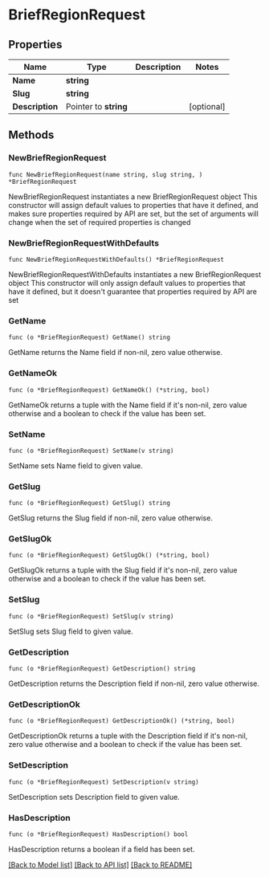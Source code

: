 # BriefRegionRequest

## Properties

Name | Type | Description | Notes
------------ | ------------- | ------------- | -------------
**Name** | **string** |  | 
**Slug** | **string** |  | 
**Description** | Pointer to **string** |  | [optional] 

## Methods

### NewBriefRegionRequest

`func NewBriefRegionRequest(name string, slug string, ) *BriefRegionRequest`

NewBriefRegionRequest instantiates a new BriefRegionRequest object
This constructor will assign default values to properties that have it defined,
and makes sure properties required by API are set, but the set of arguments
will change when the set of required properties is changed

### NewBriefRegionRequestWithDefaults

`func NewBriefRegionRequestWithDefaults() *BriefRegionRequest`

NewBriefRegionRequestWithDefaults instantiates a new BriefRegionRequest object
This constructor will only assign default values to properties that have it defined,
but it doesn't guarantee that properties required by API are set

### GetName

`func (o *BriefRegionRequest) GetName() string`

GetName returns the Name field if non-nil, zero value otherwise.

### GetNameOk

`func (o *BriefRegionRequest) GetNameOk() (*string, bool)`

GetNameOk returns a tuple with the Name field if it's non-nil, zero value otherwise
and a boolean to check if the value has been set.

### SetName

`func (o *BriefRegionRequest) SetName(v string)`

SetName sets Name field to given value.


### GetSlug

`func (o *BriefRegionRequest) GetSlug() string`

GetSlug returns the Slug field if non-nil, zero value otherwise.

### GetSlugOk

`func (o *BriefRegionRequest) GetSlugOk() (*string, bool)`

GetSlugOk returns a tuple with the Slug field if it's non-nil, zero value otherwise
and a boolean to check if the value has been set.

### SetSlug

`func (o *BriefRegionRequest) SetSlug(v string)`

SetSlug sets Slug field to given value.


### GetDescription

`func (o *BriefRegionRequest) GetDescription() string`

GetDescription returns the Description field if non-nil, zero value otherwise.

### GetDescriptionOk

`func (o *BriefRegionRequest) GetDescriptionOk() (*string, bool)`

GetDescriptionOk returns a tuple with the Description field if it's non-nil, zero value otherwise
and a boolean to check if the value has been set.

### SetDescription

`func (o *BriefRegionRequest) SetDescription(v string)`

SetDescription sets Description field to given value.

### HasDescription

`func (o *BriefRegionRequest) HasDescription() bool`

HasDescription returns a boolean if a field has been set.


[[Back to Model list]](../README.md#documentation-for-models) [[Back to API list]](../README.md#documentation-for-api-endpoints) [[Back to README]](../README.md)



